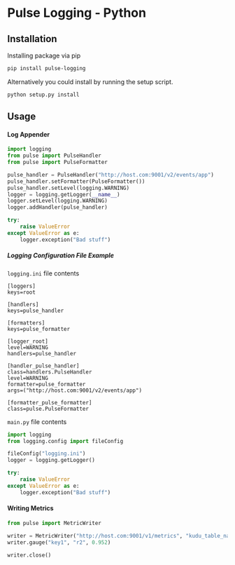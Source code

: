 # Pulse Logging - Python

## Installation
Installing package via pip

```bash
pip install pulse-logging
```
Alternatively you could install by running the setup script.

```bash
python setup.py install
```

## Usage
#### Log Appender

```python
import logging
from pulse import PulseHandler
from pulse import PulseFormatter

pulse_handler = PulseHandler("http://host.com:9001/v2/events/app")
pulse_handler.setFormatter(PulseFormatter())
pulse_handler.setLevel(logging.WARNING)
logger = logging.getLogger(__name__)
logger.setLevel(logging.WARNING)
logger.addHandler(pulse_handler)

try:
    raise ValueError
except ValueError as e:
    logger.exception("Bad stuff")
```

##### Logging Configuration File Example

`logging.ini` file contents
```
[loggers]
keys=root

[handlers]
keys=pulse_handler

[formatters]
keys=pulse_formatter

[logger_root]
level=WARNING
handlers=pulse_handler

[handler_pulse_handler]
class=handlers.PulseHandler
level=WARNING
formatter=pulse_formatter
args=("http://host.com:9001/v2/events/app")

[formatter_pulse_formatter]
class=pulse.PulseFormatter

```

`main.py` file contents
```python
import logging
from logging.config import fileConfig

fileConfig("logging.ini")
logger = logging.getLogger()

try:
    raise ValueError
except ValueError as e:
    logger.exception("Bad stuff")

```


#### Writing Metrics

```python
from pulse import MetricWriter

writer = MetricWriter("http://host.com:9001/v1/metrics", "kudu_table_name")
writer.gauge("key1", "r2", 0.952)

writer.close()
```
